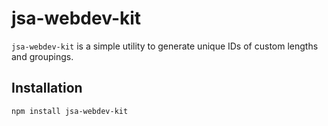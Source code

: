 # jsa-webdev-kit

`jsa-webdev-kit` is a simple utility to generate unique IDs of custom lengths and groupings.

## Installation
```bash
npm install jsa-webdev-kit
